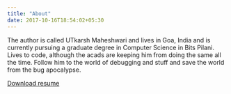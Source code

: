 ```yaml
---
title: "About"
date: 2017-10-16T18:54:02+05:30
---
```


The author is called UTkarsh Maheshwari and lives in Goa, India and is
currently pursuing a graduate degree in Computer Science in Bits Pilani. Lives
to code, although the acads are keeping him from doing the same all the time.
Follow him to the world of debugging and stuff and save the world from the bug
apocalypse.

<a href="../resume/resume.pdf">Download resume</a>
